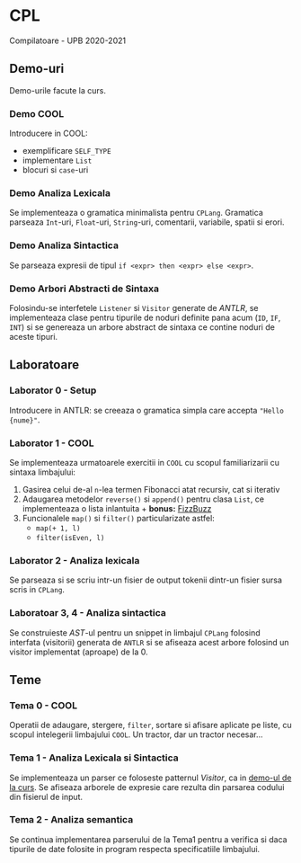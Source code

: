 # CPL
Compilatoare - UPB 2020-2021


## Demo-uri
Demo-urile facute la curs.

### Demo COOL
Introducere in COOL:
- exemplificare `SELF_TYPE`
- implementare `List`
- blocuri si `case`-uri

### Demo Analiza Lexicala
Se implementeaza o gramatica minimalista pentru `CPLang`. Gramatica parseaza
`Int`-uri, `Float`-uri, `String`-uri, comentarii, variabile, spatii si erori.

### Demo Analiza Sintactica
Se parseaza expresii de tipul `if <expr> then <expr> else <expr>`.

### Demo Arbori Abstracti de Sintaxa
Folosindu-se interfetele `Listener` si `Visitor` generate de *ANTLR*, se
implementeaza clase pentru tipurile de noduri definite pana acum (`ID`, `IF`,
`INT`) si se genereaza un arbore abstract de sintaxa ce contine noduri de aceste
tipuri.


## Laboratoare
### Laborator 0 - Setup
Introducere in ANTLR: se creeaza o gramatica simpla care accepta
`"Hello {nume}"`.

### Laborator 1 - COOL
Se implementeaza urmatoarele exercitii in `COOL` cu scopul familiarizarii cu
sintaxa limbajului:
1. Gasirea celui de-al `n`-lea termen Fibonacci atat recursiv, cat si iterativ
2. Adaugarea metodelor `reverse()` si `append()` pentru clasa `List`, ce
implementeaza o lista inlantuita + **bonus:**
[FizzBuzz](https://gist.github.com/jaysonrowe/1592775)
3. Funcionalele `map()` si `filter()` particularizate astfel:
	- `map(+ 1, l)`
	- `filter(isEven, l)`

### Laborator 2 - Analiza lexicala
Se parseaza si se scriu intr-un fisier de output tokenii dintr-un fisier sursa
scris in `CPLang`.

### Laboratoar 3, 4 - Analiza sintactica
Se construieste *AST*-ul pentru un snippet in limbajul `CPLang` folosind
interfata (visitorii) generata de `ANTLR` si se afiseaza acest arbore folosind
un visitor implementat (aproape) de la 0.


## Teme
### Tema 0 - COOL
Operatii de adaugare, stergere, `filter`, sortare si afisare aplicate pe liste,
cu scopul intelegerii limbajului `COOL`. Un tractor, dar un tractor necesar...

### Tema 1 - Analiza Lexicala si Sintactica
Se implementeaza un parser ce foloseste patternul *Visitor*, ca in
[demo-ul de la curs](https://github.com/teodutu/CPL/tree/main/DemoCurs/Analiza).
Se afiseaza arborele de expresie care rezulta din parsarea codului din fisierul
de input.

### Tema 2 - Analiza semantica
Se continua implementarea parserului de la Tema1 pentru a verifica si daca
tipurile de date folosite in program respecta specificatiile limbajului.
